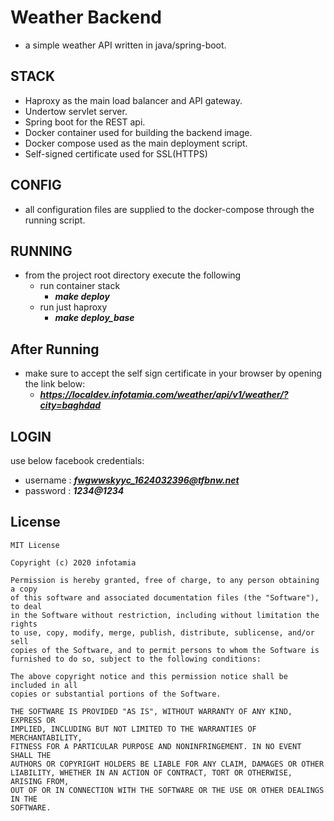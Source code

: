 # Weather Backend
- a simple weather API written in java/spring-boot.
## STACK
- Haproxy as the main load balancer and API gateway.
- Undertow servlet server.
- Spring boot for the REST api.
- Docker container used for building the backend image.
- Docker compose used as the main deployment script.
- Self-signed certificate used for SSL(HTTPS)

## CONFIG
- all configuration files are supplied to the docker-compose through the running script.

## RUNNING
- from the project root directory execute the following
    - run container stack
        - ***make deploy***
    - run just haproxy
        - ***make deploy_base***
## After Running
- make sure to accept the self sign certificate in your browser by opening the link below:
    - ***https://localdev.infotamia.com/weather/api/v1/weather/?city=baghdad***
    
## LOGIN
use below facebook credentials:
- username : ***fwgwwskyyc_1624032396@tfbnw.net***
- password : ***1234@1234***

## License
```
MIT License

Copyright (c) 2020 infotamia

Permission is hereby granted, free of charge, to any person obtaining a copy
of this software and associated documentation files (the "Software"), to deal
in the Software without restriction, including without limitation the rights
to use, copy, modify, merge, publish, distribute, sublicense, and/or sell
copies of the Software, and to permit persons to whom the Software is
furnished to do so, subject to the following conditions:

The above copyright notice and this permission notice shall be included in all
copies or substantial portions of the Software.

THE SOFTWARE IS PROVIDED "AS IS", WITHOUT WARRANTY OF ANY KIND, EXPRESS OR
IMPLIED, INCLUDING BUT NOT LIMITED TO THE WARRANTIES OF MERCHANTABILITY,
FITNESS FOR A PARTICULAR PURPOSE AND NONINFRINGEMENT. IN NO EVENT SHALL THE
AUTHORS OR COPYRIGHT HOLDERS BE LIABLE FOR ANY CLAIM, DAMAGES OR OTHER
LIABILITY, WHETHER IN AN ACTION OF CONTRACT, TORT OR OTHERWISE, ARISING FROM,
OUT OF OR IN CONNECTION WITH THE SOFTWARE OR THE USE OR OTHER DEALINGS IN THE
SOFTWARE.
```
 

